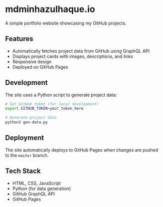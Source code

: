 # mdminhazulhaque.io

A simple portfolio website showcasing my GitHub projects.

## Features

- Automatically fetches project data from GitHub using GraphQL API
- Displays project cards with images, descriptions, and links
- Responsive design
- Deployed on GitHub Pages

## Development

The site uses a Python script to generate project data:

```bash
# Set GitHub token (for local development)
export GITHUB_TOKEN=your_token_here

# Generate project data
python3 gen-data.py
```

## Deployment

The site automatically deploys to GitHub Pages when changes are pushed to the `master` branch.

## Tech Stack

- HTML, CSS, JavaScript
- Python (for data generation)
- GitHub GraphQL API
- GitHub Pages

